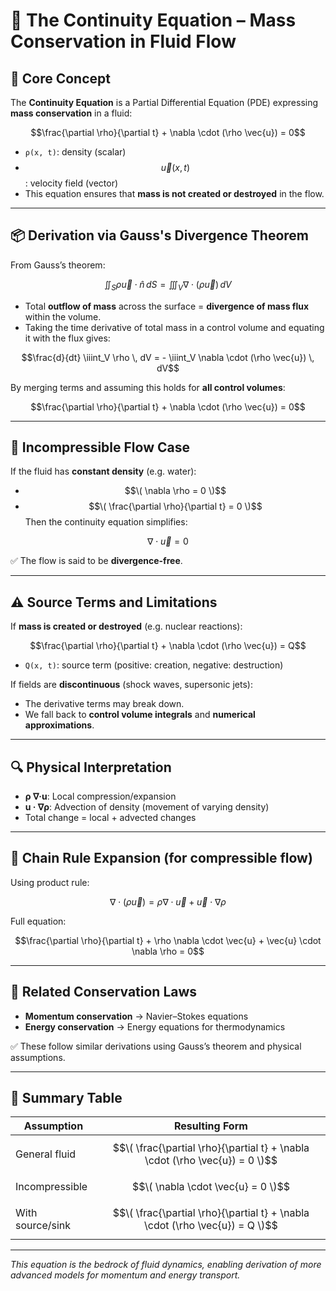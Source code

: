 # 🔁 The Continuity Equation – Mass Conservation in Fluid Flow

## 📘 Core Concept
The **Continuity Equation** is a Partial Differential Equation (PDE) expressing **mass conservation** in a fluid:
```math
\frac{\partial \rho}{\partial t} + \nabla \cdot (\rho \vec{u}) = 0
```
- `ρ(x, t)`: density (scalar)
- $$\vec{u}(x, t)$$: velocity field (vector)
- This equation ensures that **mass is not created or destroyed** in the flow.

---

## 📦 Derivation via Gauss's Divergence Theorem
From Gauss’s theorem:
```math
\iint_S \rho \vec{u} \cdot \hat{n} \, dS = \iiint_V \nabla \cdot (\rho \vec{u}) \, dV
```
- Total **outflow of mass** across the surface = **divergence of mass flux** within the volume.
- Taking the time derivative of total mass in a control volume and equating it with the flux gives:
```math
\frac{d}{dt} \iiint_V \rho \, dV = - \iiint_V \nabla \cdot (\rho \vec{u}) \, dV
```
By merging terms and assuming this holds for **all control volumes**:
```math
\frac{\partial \rho}{\partial t} + \nabla \cdot (\rho \vec{u}) = 0
```

---

## 🌊 Incompressible Flow Case
If the fluid has **constant density** (e.g. water):
- $$\( \nabla \rho = 0 \)$$
- $$\( \frac{\partial \rho}{\partial t} = 0 \)$$
Then the continuity equation simplifies:
```math
\nabla \cdot \vec{u} = 0
```
✅ The flow is said to be **divergence-free**.

---

## ⚠️ Source Terms and Limitations
If **mass is created or destroyed** (e.g. nuclear reactions):
```math
\frac{\partial \rho}{\partial t} + \nabla \cdot (\rho \vec{u}) = Q
```
- `Q(x, t)`: source term (positive: creation, negative: destruction)

If fields are **discontinuous** (shock waves, supersonic jets):
- The derivative terms may break down.
- We fall back to **control volume integrals** and **numerical approximations**.

---

## 🔍 Physical Interpretation
- **ρ ∇·u**: Local compression/expansion
- **u · ∇ρ**: Advection of density (movement of varying density)
- Total change = local + advected changes

---

## 🔧 Chain Rule Expansion (for compressible flow)
Using product rule:
```math
\nabla \cdot (\rho \vec{u}) = \rho \nabla \cdot \vec{u} + \vec{u} \cdot \nabla \rho
```
Full equation:
```math
\frac{\partial \rho}{\partial t} + \rho \nabla \cdot \vec{u} + \vec{u} \cdot \nabla \rho = 0
```

---

## 🔁 Related Conservation Laws
- **Momentum conservation** → Navier–Stokes equations
- **Energy conservation** → Energy equations for thermodynamics

✅ These follow similar derivations using Gauss’s theorem and physical assumptions.

---

## 🧠 Summary Table

| Assumption         | Resulting Form                        |
|--------------------|----------------------------------------|
| General fluid      | $$\( \frac{\partial \rho}{\partial t} + \nabla \cdot (\rho \vec{u}) = 0 \)$$ |
| Incompressible     | $$\( \nabla \cdot \vec{u} = 0 \)$$          |
| With source/sink   | $$\( \frac{\partial \rho}{\partial t} + \nabla \cdot (\rho \vec{u}) = Q \)$$|

---

_This equation is the bedrock of fluid dynamics, enabling derivation of more advanced models for momentum and energy transport._
